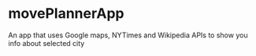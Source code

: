 # movePlannerApp
An app that uses Google maps, NYTimes and Wikipedia APIs to show you info about selected city
